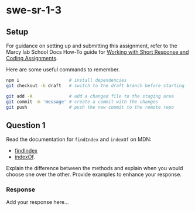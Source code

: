 # swe-sr-1-3

## Setup

For guidance on setting up and submitting this assignment, refer to the Marcy lab School Docs How-To guide for [Working with Short Response and Coding Assignments](https://marcylabschool.gitbook.io/marcy-lab-school-docs/how-tos/working-with-assignments#how-to-work-on-assignments).

Here are some useful commands to remember.

```sh
npm i                   # install dependencies
git checkout -b draft   # switch to the draft branch before starting

git add -A              # add a changed file to the staging area
git commit -m 'message' # create a commit with the changes
git push                # push the new commit to the remote repo
```
## Question 1

Read the documentation for `findIndex` and `indexOf` on MDN:
- [findIndex](https://developer.mozilla.org/en-US/docs/Web/JavaScript/Reference/Global_Objects/Array/findIndex)
- [indexOf](https://developer.mozilla.org/en-US/docs/Web/JavaScript/Reference/Global_Objects/Array/indexOf). 

Explain the difference between the methods and explain when you would choose one over the other. Provide examples to enhance your response.

### Response

Add your response here...
